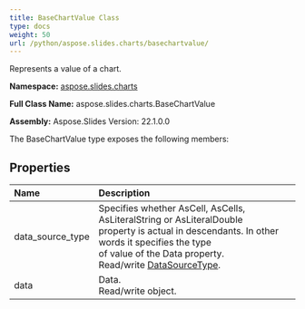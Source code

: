 ```yaml
---
title: BaseChartValue Class
type: docs
weight: 50
url: /python/aspose.slides.charts/basechartvalue/
---
```


Represents a value of a chart.

**Namespace:** [aspose.slides.charts](/python/aspose.slides.charts/)

**Full Class Name:** aspose.slides.charts.BaseChartValue

**Assembly:**  Aspose.Slides Version: 22.1.0.0

The BaseChartValue type exposes the following members:
## **Properties**
|**Name**|**Description**|
| :- | :- |
|data_source_type|Specifies whether AsCell, AsCells, AsLiteralString or AsLiteralDouble <br/>            property is actual in descendants. In other words it specifies the type <br/>            of value of the Data property.<br/>            Read/write [DataSourceType](/python/aspose.slides.charts/datasourcetype/).|
|data|Data.<br/>            Read/write object.|
